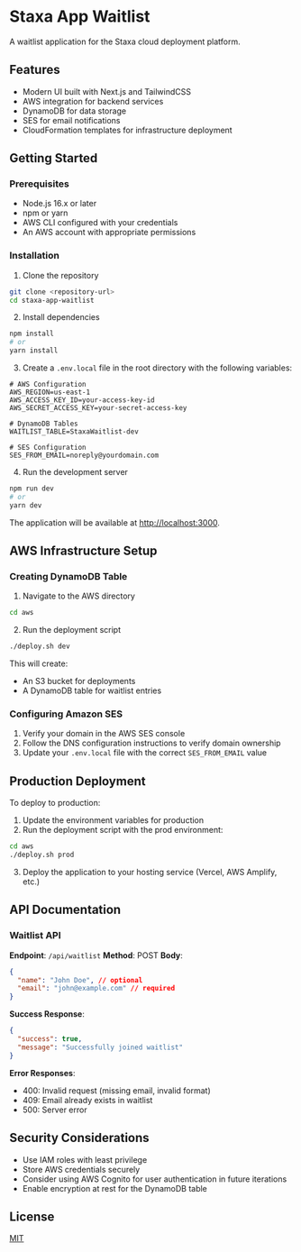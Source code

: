 # Staxa App Waitlist

A waitlist application for the Staxa cloud deployment platform.

## Features

- Modern UI built with Next.js and TailwindCSS
- AWS integration for backend services
- DynamoDB for data storage
- SES for email notifications
- CloudFormation templates for infrastructure deployment

## Getting Started

### Prerequisites

- Node.js 16.x or later
- npm or yarn
- AWS CLI configured with your credentials
- An AWS account with appropriate permissions

### Installation

1. Clone the repository
```bash
git clone <repository-url>
cd staxa-app-waitlist
```

2. Install dependencies
```bash
npm install
# or
yarn install
```

3. Create a `.env.local` file in the root directory with the following variables:
```
# AWS Configuration
AWS_REGION=us-east-1
AWS_ACCESS_KEY_ID=your-access-key-id
AWS_SECRET_ACCESS_KEY=your-secret-access-key

# DynamoDB Tables
WAITLIST_TABLE=StaxaWaitlist-dev

# SES Configuration
SES_FROM_EMAIL=noreply@yourdomain.com
```

4. Run the development server
```bash
npm run dev
# or
yarn dev
```

The application will be available at [http://localhost:3000](http://localhost:3000).

## AWS Infrastructure Setup

### Creating DynamoDB Table

1. Navigate to the AWS directory
```bash
cd aws
```

2. Run the deployment script
```bash
./deploy.sh dev
```

This will create:
- An S3 bucket for deployments
- A DynamoDB table for waitlist entries

### Configuring Amazon SES

1. Verify your domain in the AWS SES console
2. Follow the DNS configuration instructions to verify domain ownership
3. Update your `.env.local` file with the correct `SES_FROM_EMAIL` value

## Production Deployment

To deploy to production:

1. Update the environment variables for production
2. Run the deployment script with the prod environment:
```bash
cd aws
./deploy.sh prod
```

3. Deploy the application to your hosting service (Vercel, AWS Amplify, etc.)

## API Documentation

### Waitlist API

**Endpoint**: `/api/waitlist`
**Method**: POST
**Body**:
```json
{
  "name": "John Doe", // optional
  "email": "john@example.com" // required
}
```

**Success Response**:
```json
{
  "success": true,
  "message": "Successfully joined waitlist"
}
```

**Error Responses**:
- 400: Invalid request (missing email, invalid format)
- 409: Email already exists in waitlist
- 500: Server error

## Security Considerations

- Use IAM roles with least privilege
- Store AWS credentials securely
- Consider using AWS Cognito for user authentication in future iterations
- Enable encryption at rest for the DynamoDB table

## License

[MIT](LICENSE)
